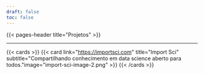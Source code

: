 ```yaml
---
draft: false
toc: false
---
```


{{< pages-header title="Projetos" >}}

---


{{< cards >}}
  {{< card link="https://importsci.com" title="Import Sci" subtitle="Compartilhando conhecimento em data science aberto para todos."image="import-sci-image-2.png" >}}
{{< /cards >}}
